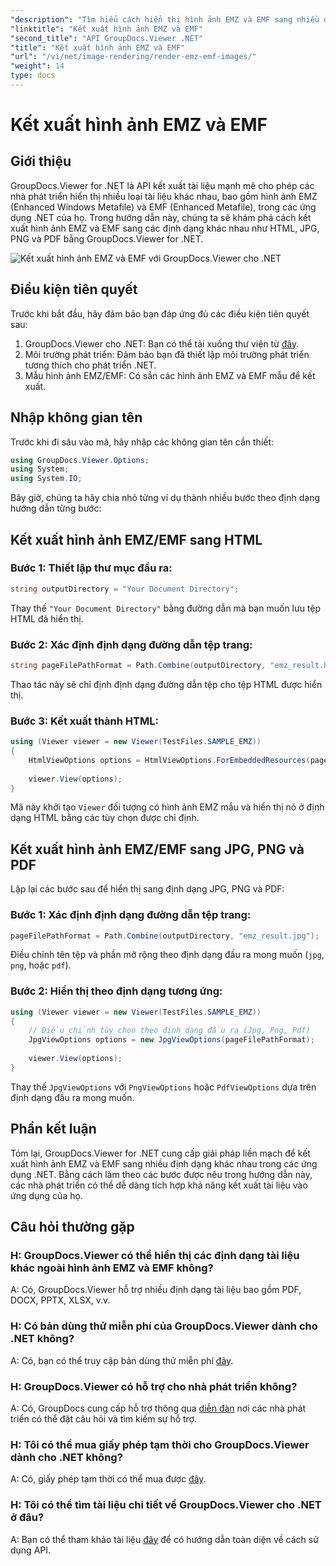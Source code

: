 ```yaml
---
"description": "Tìm hiểu cách hiển thị hình ảnh EMZ và EMF sang nhiều định dạng khác nhau bằng GroupDocs.Viewer cho .NET. Hướng dẫn dễ làm theo dành cho nhà phát triển."
"linktitle": "Kết xuất hình ảnh EMZ và EMF"
"second_title": "API GroupDocs.Viewer .NET"
"title": "Kết xuất hình ảnh EMZ và EMF"
"url": "/vi/net/image-rendering/render-emz-emf-images/"
"weight": 14
type: docs
---
```

# Kết xuất hình ảnh EMZ và EMF

## Giới thiệu

GroupDocs.Viewer for .NET là API kết xuất tài liệu mạnh mẽ cho phép các nhà phát triển hiển thị nhiều loại tài liệu khác nhau, bao gồm hình ảnh EMZ (Enhanced Windows Metafile) và EMF (Enhanced Metafile), trong các ứng dụng .NET của họ. Trong hướng dẫn này, chúng ta sẽ khám phá cách kết xuất hình ảnh EMZ và EMF sang các định dạng khác nhau như HTML, JPG, PNG và PDF bằng GroupDocs.Viewer for .NET.

![Kết xuất hình ảnh EMZ và EMF với GroupDocs.Viewer cho .NET](/viewer/image-rendering/render-emz-and-emf-images.png)

## Điều kiện tiên quyết

Trước khi bắt đầu, hãy đảm bảo bạn đáp ứng đủ các điều kiện tiên quyết sau:

1. GroupDocs.Viewer cho .NET: Bạn có thể tải xuống thư viện từ [đây](https://releases.groupdocs.com/viewer/net/).
2. Môi trường phát triển: Đảm bảo bạn đã thiết lập môi trường phát triển tương thích cho phát triển .NET.
3. Mẫu hình ảnh EMZ/EMF: Có sẵn các hình ảnh EMZ và EMF mẫu để kết xuất.

## Nhập không gian tên

Trước khi đi sâu vào mã, hãy nhập các không gian tên cần thiết:

```csharp
using GroupDocs.Viewer.Options;
using System;
using System.IO;
```

Bây giờ, chúng ta hãy chia nhỏ từng ví dụ thành nhiều bước theo định dạng hướng dẫn từng bước:

## Kết xuất hình ảnh EMZ/EMF sang HTML

### Bước 1: Thiết lập thư mục đầu ra:
```csharp
string outputDirectory = "Your Document Directory";
```
Thay thế `"Your Document Directory"` bằng đường dẫn mà bạn muốn lưu tệp HTML đã hiển thị.

### Bước 2: Xác định định dạng đường dẫn tệp trang:
```csharp
string pageFilePathFormat = Path.Combine(outputDirectory, "emz_result.html");
```
Thao tác này sẽ chỉ định định dạng đường dẫn tệp cho tệp HTML được hiển thị.

### Bước 3: Kết xuất thành HTML:
```csharp
using (Viewer viewer = new Viewer(TestFiles.SAMPLE_EMZ))
{
    HtmlViewOptions options = HtmlViewOptions.ForEmbeddedResources(pageFilePathFormat);
    
    viewer.View(options);
}
```
Mã này khởi tạo `Viewer` đối tượng có hình ảnh EMZ mẫu và hiển thị nó ở định dạng HTML bằng các tùy chọn được chỉ định.

## Kết xuất hình ảnh EMZ/EMF sang JPG, PNG và PDF

Lặp lại các bước sau để hiển thị sang định dạng JPG, PNG và PDF:

### Bước 1: Xác định định dạng đường dẫn tệp trang:
```csharp
pageFilePathFormat = Path.Combine(outputDirectory, "emz_result.jpg");
```
Điều chỉnh tên tệp và phần mở rộng theo định dạng đầu ra mong muốn (`jpg`, `png`, hoặc `pdf`).

### Bước 2: Hiển thị theo định dạng tương ứng:
```csharp
using (Viewer viewer = new Viewer(TestFiles.SAMPLE_EMZ))
{
    // Điều chỉnh tùy chọn theo định dạng đầu ra (Jpg, Png, Pdf)
    JpgViewOptions options = new JpgViewOptions(pageFilePathFormat);
    
    viewer.View(options);
}
```
Thay thế `JpgViewOptions` với `PngViewOptions` hoặc `PdfViewOptions` dựa trên định dạng đầu ra mong muốn.

## Phần kết luận

Tóm lại, GroupDocs.Viewer for .NET cung cấp giải pháp liền mạch để kết xuất hình ảnh EMZ và EMF sang nhiều định dạng khác nhau trong các ứng dụng .NET. Bằng cách làm theo các bước được nêu trong hướng dẫn này, các nhà phát triển có thể dễ dàng tích hợp khả năng kết xuất tài liệu vào ứng dụng của họ.

## Câu hỏi thường gặp

### H: GroupDocs.Viewer có thể hiển thị các định dạng tài liệu khác ngoài hình ảnh EMZ và EMF không?
A: Có, GroupDocs.Viewer hỗ trợ nhiều định dạng tài liệu bao gồm PDF, DOCX, PPTX, XLSX, v.v.

### H: Có bản dùng thử miễn phí của GroupDocs.Viewer dành cho .NET không?
A: Có, bạn có thể truy cập bản dùng thử miễn phí [đây](https://releases.groupdocs.com/).

### H: GroupDocs.Viewer có hỗ trợ cho nhà phát triển không?
A: Có, GroupDocs cung cấp hỗ trợ thông qua [diễn đàn](https://forum.groupdocs.com/c/viewer/9) nơi các nhà phát triển có thể đặt câu hỏi và tìm kiếm sự hỗ trợ.

### H: Tôi có thể mua giấy phép tạm thời cho GroupDocs.Viewer dành cho .NET không?
A: Có, giấy phép tạm thời có thể mua được [đây](https://purchase.groupdocs.com/temporary-license/).

### H: Tôi có thể tìm tài liệu chi tiết về GroupDocs.Viewer cho .NET ở đâu?
A: Bạn có thể tham khảo tài liệu [đây](https://tutorials.groupdocs.com/viewer/net/) để có hướng dẫn toàn diện về cách sử dụng API.